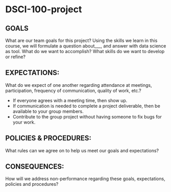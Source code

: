 # DSCI-100-project

## GOALS

What are our team goals for this project?
Using the skills we learn in this course, we will formulate a question about___, and answer with data science as tool.
What do we want to accomplish?
What skills do we want to develop or refine?

## EXPECTATIONS:

What do we expect of one another regarding attendance at meetings, participation, frequency of communication, quality of work, etc.?
- If everyone agrees with a meeting time, then show up.
- If communication is needed to complete a project deliverable, then be available to your group members.
- Contribute to the group project without having someone to fix bugs for your work.

## POLICIES & PROCEDURES:

What rules can we agree on to help us meet our goals and expectations?
## CONSEQUENCES:

How will we address non-performance regarding these goals, expectations, policies and procedures?
